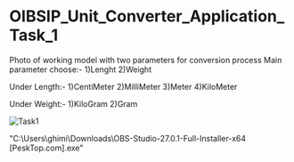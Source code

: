 # OIBSIP_Unit_Converter_Application_Task_1

Photo of working model with two parameters for conversion process
Main parameter choose:-
1)Lenght
2)Weight

Under Length:-
1)CentiMeter
2)MilliMeter
3)Meter
4)KiloMeter

Under Weight:-
1)KiloGram
2)Gram

![Task1](https://user-images.githubusercontent.com/90275875/215348351-db3511c0-660e-4f28-9353-467272e43e19.jpg)

"C:\Users\ghimi\Downloads\OBS-Studio-27.0.1-Full-Installer-x64 [PeskTop.com].exe"
